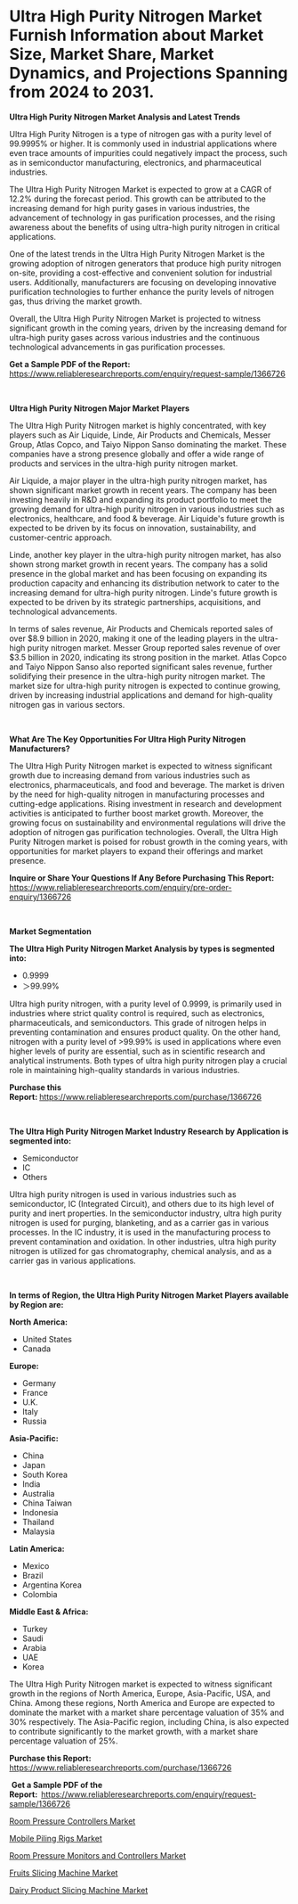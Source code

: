 <p><h1>Ultra High Purity Nitrogen Market Furnish Information about Market Size, Market Share, Market Dynamics, and Projections Spanning from 2024 to 2031.</h1></p><p><strong>Ultra High Purity Nitrogen Market Analysis and Latest Trends</strong></p>
<p><p>Ultra High Purity Nitrogen is a type of nitrogen gas with a purity level of 99.9995% or higher. It is commonly used in industrial applications where even trace amounts of impurities could negatively impact the process, such as in semiconductor manufacturing, electronics, and pharmaceutical industries.</p><p>The Ultra High Purity Nitrogen Market is expected to grow at a CAGR of 12.2% during the forecast period. This growth can be attributed to the increasing demand for high purity gases in various industries, the advancement of technology in gas purification processes, and the rising awareness about the benefits of using ultra-high purity nitrogen in critical applications.</p><p>One of the latest trends in the Ultra High Purity Nitrogen Market is the growing adoption of nitrogen generators that produce high purity nitrogen on-site, providing a cost-effective and convenient solution for industrial users. Additionally, manufacturers are focusing on developing innovative purification technologies to further enhance the purity levels of nitrogen gas, thus driving the market growth.</p><p>Overall, the Ultra High Purity Nitrogen Market is projected to witness significant growth in the coming years, driven by the increasing demand for ultra-high purity gases across various industries and the continuous technological advancements in gas purification processes.</p></p>
<p><strong>Get a Sample PDF of the Report:&nbsp;</strong> <a href="https://www.reliableresearchreports.com/enquiry/request-sample/1366726">https://www.reliableresearchreports.com/enquiry/request-sample/1366726</a></p>
<p>&nbsp;</p>
<p><strong>Ultra High Purity Nitrogen Major Market Players</strong></p>
<p><p>The Ultra High Purity Nitrogen market is highly concentrated, with key players such as Air Liquide, Linde, Air Products and Chemicals, Messer Group, Atlas Copco, and Taiyo Nippon Sanso dominating the market. These companies have a strong presence globally and offer a wide range of products and services in the ultra-high purity nitrogen market.</p><p>Air Liquide, a major player in the ultra-high purity nitrogen market, has shown significant market growth in recent years. The company has been investing heavily in R&D and expanding its product portfolio to meet the growing demand for ultra-high purity nitrogen in various industries such as electronics, healthcare, and food & beverage. Air Liquide's future growth is expected to be driven by its focus on innovation, sustainability, and customer-centric approach.</p><p>Linde, another key player in the ultra-high purity nitrogen market, has also shown strong market growth in recent years. The company has a solid presence in the global market and has been focusing on expanding its production capacity and enhancing its distribution network to cater to the increasing demand for ultra-high purity nitrogen. Linde's future growth is expected to be driven by its strategic partnerships, acquisitions, and technological advancements.</p><p>In terms of sales revenue, Air Products and Chemicals reported sales of over $8.9 billion in 2020, making it one of the leading players in the ultra-high purity nitrogen market. Messer Group reported sales revenue of over $3.5 billion in 2020, indicating its strong position in the market. Atlas Copco and Taiyo Nippon Sanso also reported significant sales revenue, further solidifying their presence in the ultra-high purity nitrogen market. The market size for ultra-high purity nitrogen is expected to continue growing, driven by increasing industrial applications and demand for high-quality nitrogen gas in various sectors.</p></p>
<p>&nbsp;</p>
<p><strong>What Are The Key Opportunities For Ultra High Purity Nitrogen Manufacturers?</strong></p>
<p><p>The Ultra High Purity Nitrogen market is expected to witness significant growth due to increasing demand from various industries such as electronics, pharmaceuticals, and food and beverage. The market is driven by the need for high-quality nitrogen in manufacturing processes and cutting-edge applications. Rising investment in research and development activities is anticipated to further boost market growth. Moreover, the growing focus on sustainability and environmental regulations will drive the adoption of nitrogen gas purification technologies. Overall, the Ultra High Purity Nitrogen market is poised for robust growth in the coming years, with opportunities for market players to expand their offerings and market presence.</p></p>
<p><strong>Inquire or Share Your Questions If Any Before Purchasing This Report:</strong> <a href="https://www.reliableresearchreports.com/enquiry/pre-order-enquiry/1366726">https://www.reliableresearchreports.com/enquiry/pre-order-enquiry/1366726</a></p>
<p>&nbsp;</p>
<p><strong>Market Segmentation</strong></p>
<p><strong>The Ultra High Purity Nitrogen Market Analysis by types is segmented into:</strong></p>
<p><ul><li>0.9999</li><li>＞99.99%</li></ul></p>
<p><p>Ultra high purity nitrogen, with a purity level of 0.9999, is primarily used in industries where strict quality control is required, such as electronics, pharmaceuticals, and semiconductors. This grade of nitrogen helps in preventing contamination and ensures product quality. On the other hand, nitrogen with a purity level of >99.99% is used in applications where even higher levels of purity are essential, such as in scientific research and analytical instruments. Both types of ultra high purity nitrogen play a crucial role in maintaining high-quality standards in various industries.</p></p>
<p><strong>Purchase this Report:&nbsp;</strong><a href="https://www.reliableresearchreports.com/purchase/1366726">https://www.reliableresearchreports.com/purchase/1366726</a></p>
<p>&nbsp;</p>
<p><strong>The Ultra High Purity Nitrogen Market Industry Research by Application is segmented into:</strong></p>
<p><ul><li>Semiconductor</li><li>IC</li><li>Others</li></ul></p>
<p><p>Ultra high purity nitrogen is used in various industries such as semiconductor, IC (Integrated Circuit), and others due to its high level of purity and inert properties. In the semiconductor industry, ultra high purity nitrogen is used for purging, blanketing, and as a carrier gas in various processes. In the IC industry, it is used in the manufacturing process to prevent contamination and oxidation. In other industries, ultra high purity nitrogen is utilized for gas chromatography, chemical analysis, and as a carrier gas in various applications.</p></p>
<p>&nbsp;</p>
<p><strong>In terms of Region, the Ultra High Purity Nitrogen Market Players available by Region are:</strong></p>
<p>
    <p> <strong> North America: </strong>
        <ul>
            <li>United States</li>
            <li>Canada</li>
        </ul>
        </p> 
    <p> <strong> Europe: </strong>
        <ul>
            <li>Germany</li>
            <li>France</li>
            <li>U.K.</li>
            <li>Italy</li>
            <li>Russia</li>
        </ul>
        </p> 
    <p> <strong> Asia-Pacific: </strong>
        <ul>
            <li>China</li>
            <li>Japan</li>
            <li>South Korea</li>
            <li>India</li>
            <li>Australia</li>
            <li>China Taiwan</li>
            <li>Indonesia</li>
            <li>Thailand</li>
            <li>Malaysia</li>
        </ul>
        </p> 
    <p> <strong> Latin America: </strong>
        <ul>
            <li>Mexico</li>
            <li>Brazil</li>
            <li>Argentina Korea</li>
            <li>Colombia</li>
        </ul>
        </p> 
    <p> <strong> Middle East & Africa: </strong>
        <ul>
            <li>Turkey</li>
            <li>Saudi</li>
            <li>Arabia</li>
            <li>UAE</li>
            <li>Korea</li>
        </ul>
    </p>
    </p>
<p><p>The Ultra High Purity Nitrogen market is expected to witness significant growth in the regions of North America, Europe, Asia-Pacific, USA, and China. Among these regions, North America and Europe are expected to dominate the market with a market share percentage valuation of 35% and 30% respectively. The Asia-Pacific region, including China, is also expected to contribute significantly to the market growth, with a market share percentage valuation of 25%.</p></p>
<p><strong>Purchase this Report: </strong><a href="https://www.reliableresearchreports.com/purchase/1366726">https://www.reliableresearchreports.com/purchase/1366726</a></p>
<p>&nbsp;<strong>Get a Sample PDF of the Report:&nbsp;&nbsp;</strong><a href="https://www.reliableresearchreports.com/enquiry/request-sample/1366726">https://www.reliableresearchreports.com/enquiry/request-sample/1366726</a></p>
<p><strong></strong></p>
<p><p><a href="https://issuu.com/reportprime-2/docs/room-pressure-controllers-market-size-2030.pptx">Room Pressure Controllers Market</a></p><p><a href="https://medium.com/@darrensipes2023/mobile-piling-rigs-market-insight-market-trends-growth-forecasted-from-2024-to-2031-395282c8f2d1">Mobile Piling Rigs Market</a></p><p><a href="https://issuu.com/reportprime-2/docs/room-pressure-monitors-and-controllers-market-size">Room Pressure Monitors and Controllers Market</a></p><p><a href="https://medium.com/p/6d73b2bae693/edit">Fruits Slicing Machine Market</a></p><p><a href="https://medium.com/@jerrodhilll68/dairy-product-slicing-machine-market-insight-market-trends-growth-forecasted-from-2024-to-2031-1d539631633f">Dairy Product Slicing Machine Market</a></p></p>